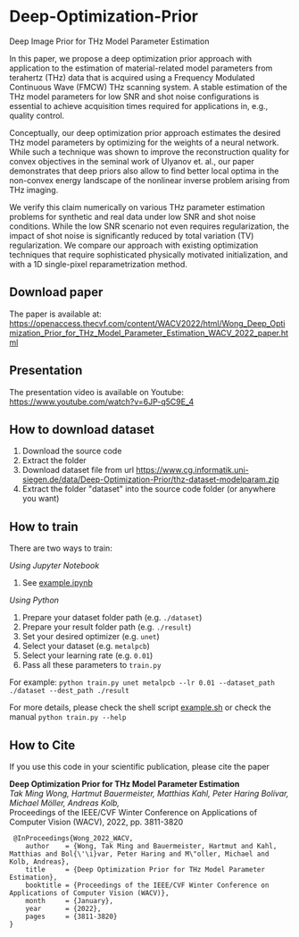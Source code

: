 # Deep-Optimization-Prior
Deep Image Prior for THz Model Parameter Estimation

In this paper, we propose a deep optimization prior approach with application to the estimation of material-related model parameters from terahertz (THz) data that is acquired using a Frequency Modulated Continuous Wave (FMCW) THz scanning system. A stable estimation of the THz model parameters for low SNR and shot noise configurations is essential to achieve acquisition times required for applications in, e.g., quality control.

Conceptually, our deep optimization prior approach estimates the desired THz model parameters by optimizing for the weights of a neural network. While such a technique was shown to improve the reconstruction quality for convex objectives in the seminal work of Ulyanov et. al., our paper demonstrates that deep priors also allow to find better local optima in the non-convex energy landscape of the nonlinear inverse problem arising from THz imaging. 

We verify this claim numerically on various THz parameter estimation problems for synthetic and real data under low SNR and shot noise conditions.  While the low SNR scenario not even requires regularization, the impact of shot noise is significantly reduced by total variation (TV) regularization. We compare our approach with existing optimization techniques that require sophisticated physically motivated initialization, and with a 1D single-pixel reparametrization method.

## Download paper

The paper is available at:<br/>
https://openaccess.thecvf.com/content/WACV2022/html/Wong_Deep_Optimization_Prior_for_THz_Model_Parameter_Estimation_WACV_2022_paper.html

## Presentation

The presentation video is available on Youtube:<br/>
https://www.youtube.com/watch?v=6JP-q5C9E_4

## How to download dataset

1. Download the source code
2. Extract the folder
3. Download dataset file from url https://www.cg.informatik.uni-siegen.de/data/Deep-Optimization-Prior/thz-dataset-modelparam.zip
4. Extract the folder "dataset" into the source code folder (or anywhere you want)

## How to train

There are two ways to train:

*Using Jupyter Notebook*
1. See [example.ipynb](example.ipynb)

*Using Python*
1. Prepare your dataset folder path (e.g. `./dataset`)
2. Prepare your result folder path (e.g. `./result`)
3. Set your desired optimizer (e.g. `unet`)
4. Select your dataset (e.g. `metalpcb`)
5. Select your learning rate (e.g. `0.01`)
6. Pass all these parameters to `train.py`

For example:
`python train.py unet metalpcb --lr 0.01 --dataset_path ./dataset --dest_path ./result`

For more details, please check the shell script [example.sh](example.sh) or check the manual `python train.py --help`

## How to Cite
If you use this code in your scientific publication, please cite the paper

   **Deep Optimization Prior for THz Model Parameter Estimation**<br/>
     *Tak Ming Wong, Hartmut Bauermeister, Matthias Kahl, Peter Haring Bolívar, Michael Möller, Andreas Kolb,*<br/>
     Proceedings of the IEEE/CVF Winter Conference on Applications of Computer Vision (WACV), 2022, pp. 3811-3820
     
     @InProceedings{Wong_2022_WACV,
        author    = {Wong, Tak Ming and Bauermeister, Hartmut and Kahl, Matthias and Bol{\'\i}var, Peter Haring and M\"oller, Michael and Kolb, Andreas},
        title     = {Deep Optimization Prior for THz Model Parameter Estimation},
        booktitle = {Proceedings of the IEEE/CVF Winter Conference on Applications of Computer Vision (WACV)},
        month     = {January},
        year      = {2022},
        pages     = {3811-3820}
    }
